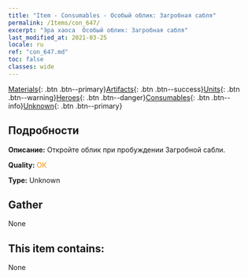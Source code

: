 ```yaml
---
title: "Item - Consumables - Особый облик: Загробная сабля"
permalink: /Items/con_647/
excerpt: "Эра хаоса  Особый облик: Загробная сабля"
last_modified_at: 2021-03-25
locale: ru
ref: "con_647.md"
toc: false
classes: wide
---
```

 [Materials](/ru/Items/){: .btn .btn--primary}[Artifacts](/ru/Items/Artifacts/){: .btn .btn--success}[Units](/ru/Items/Units/){: .btn .btn--warning}[Heroes](/ru/Items/Heroes/){: .btn .btn--danger}[Consumables](/ru/Items/Consumables/){: .btn .btn--info}[Unknown](/ru/Items/Unknown/){: .btn .btn--primary}

## Подробности
 **Описание:** Откройте облик при пробуждении Загробной сабли.

 **Quality:** <span style="color: #FF8C00">OK</span>

 **Type:** Unknown

## Gather

  None

## This item contains:

  None

